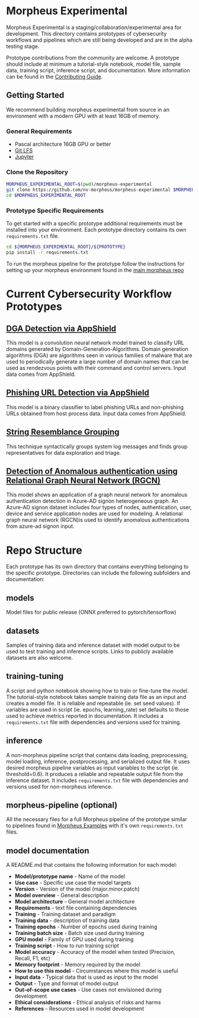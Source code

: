 # Morpheus Experimental

Morpheus Experimental is a staging/collaboration/experimental area for development. This directory contains prototypes of cybersecurity workflows and pipelines which are still being developed and are in the alpha testing stage.

Prototype contributions from the community are welcome. A prototype should include at minimum a tutorial-style notebook, model file, sample data, training script, inference script, and documentation. More information can be found in the [Contributing Guide](CONTRIBUTING.md).

## Getting Started

We recommend building morpheus experimental from source in an environment with a modern GPU with at least 16GB of memory.

### General Requirements
- Pascal architecture 16GB GPU or better
- [Git LFS](https://git-lfs.github.com/)
- [Jupyter](https://jupyter.org/install)


### Clone the Repository

```bash
MORPHEUS_EXPERIMENTAL_ROOT=$(pwd)/morpheus-experimental
git clone https://github.com/nv-morpheus/morpheus-experimental $MORPHEUS_EXPERIMENTAL_ROOT
cd $MORPHEUS_EXPERIMENTAL_ROOT
```

### Prototype Specific Requirements
To get started with a specific prototype additional requirements must be installed into your environment. Each prototype directory contains its own `requirements.txt` file. 

```bash 
cd ${MORPHEUS_EXPERIMENTAL_ROOT}/${PROTOTYPE}
pip install -r requirements.txt
```

To run the morpheus pipeline for the prototype follow the instructions for setting up your morpheus environment found in the [main morpheus repo](https://github.com/nv-morpheus/Morpheus#getting-started-with-morpheus)


# Current Cybersecurity Workflow Prototypes

## [DGA Detection via AppShield](/appshield-dga-detection)
This model is a convolution neural network model trained to classify URL domains generated by Domain-Generation-Algorithms. Domain generation algorithms (DGA) are algorithms seen in various families of malware that are used to periodically generate a large number of domain names that can be used as rendezvous points with their command and control servers. Input data comes from AppShield.

## [Phishing URL Detection via AppShield](/phishing-url-detection)
This model is a binary classifier to label phishing URLs and non-phishing URLs obtained from host process data. Input data comes from AppShield.

## [String Resemblance Grouping](/string-resemblance-grouping)
This technique syntactically groups system log messages and finds group representatives for data exploration and triage.

## [Detection of Anomalous  authentication using Relational Graph Neural Network (RGCN)](/rgcn-authentication-detection)
This model shows an application of a graph neural network for anomalous authentication detection in Azure-AD signon heterogeneous graph. An Azure-AD signon dataset  includes four types of nodes, authentication, user, device and service application nodes are used for modeling. A relational graph neural network (RGCN)is used to identify anomalous authentications from azure-ad signon input.

# Repo Structure
Each prototype has its own directory that contains everything belonging to the specific prototype. Directories can include the following subfolders and documentation:

## models

Model files for public release (ONNX preferred to pytorch/tensorflow)

## datasets

Samples of training data and inference dataset with model output to be used to test training and inference scripts. Links to  publicly available datasets are also welcome.

## training-tuning

A script and python notebook showing how to train or fine-tune the model. The tutorial-style notebook takes sample training data file as an input and creates a model file. It is reliable and repeatable (ie. set seed values). If variables are used in script (ie. epochs, learning_rate) set defaults to those used to achieve metrics reported in documentation. It includes a `requirements.txt` file with dependencies and versions used for training. 

## inference

A non-morpheus pipeline script that contains data loading, preprocessing, model loading, inference, postprocessing, and serialized output file. It uses desired morpheus pipeline variables as input variables to the script (ie. threshold=0.6). It produces a reliable and repeatable output file from the inference dataset. It includes `requirements.txt` file with dependencies and versions used for non-morpheus inference.

## morpheus-pipeline (optional)
All the necessary files for a full Morpheus pipeline of the prototype similar to pipelines found in [Morpheus Examples](https://github.com/nv-morpheus/Morpheus/blob/-/examples) with it's own `requirements.txt` files. 

## model documentation

A README.md that contains the following information for each model:

 - **Model/prototype name** - Name of the model
 - **Use case** - Specific use case the model targets
 - **Version** - Version of the model (major.minor.patch)
 - **Model overview** - General description
 - **Model architecture** - General model architecture
 - **Requirements** - text file containing dependencies
 - **Training** - Training dataset and paradigm
 - **Training data** - description of training data
 - **Training epochs** - Number of epochs used during training
 - **Training batch size** - Batch size used during training
 - **GPU model** - Family of GPU used during training
 - **Training script** - How to run training script
 - **Model accuracy** - Accuracy of the model when tested (Precision, Recall, F1, etc)
 - **Memory footprint** - Memory required by the model
 - **How to use this model** - Circumstances where this model is useful
 - **Input data** - Typical data that is used as input to the model
 - **Output** - Type and format of model output
 - **Out-of-scope use cases** - Use cases not envisioned during development
 - **Ethical considerations** - Ethical analysis of risks and harms
 - **References** - Resources used in model development
 
